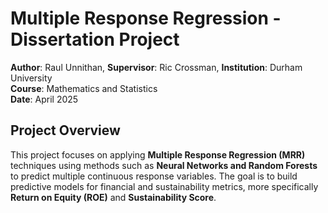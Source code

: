 # Multiple Response Regression - Dissertation Project  
**Author**: Raul Unnithan,
**Supervisor**: Ric Crossman,
**Institution**: Durham University  
**Course**: Mathematics and Statistics  
**Date**: April 2025  

## Project Overview  
This project focuses on applying **Multiple Response Regression (MRR)** techniques using methods such as **Neural Networks and Random Forests** to predict multiple continuous response variables. The goal is to build predictive models for financial and sustainability metrics, more specifically **Return on Equity (ROE)** and **Sustainability Score**.
